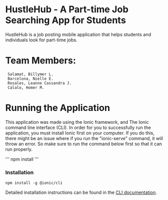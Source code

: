 # HustleHub - A Part-time Job Searching App for Students
HustleHub is a job posting mobile application that helps students and individuals look for part-time jobs.

# Team Members:
```
 Salamat, Billymer L.
 Barcelona, Nielle E.
 Rosales, Leanne Cassandra J.
 Calalo, Homer M.
```

# Running the Application

This application was made using the Ionic framework, and The Ionic command line interface (CLI). In order for you to successfully run the application, you must install Ionic first on your computer. If you do this, there might be an issue where if you run the "ionic-serve" command, it will throw an error. So make sure to run the command below first so that it can run properly.

'''
npm install
'''

### Installation

```
npm install -g @ionic/cli
```

Detailed installation instructions can be found in the [CLI documentation](https://ionicframework.com/docs/installation/cli).

## 
